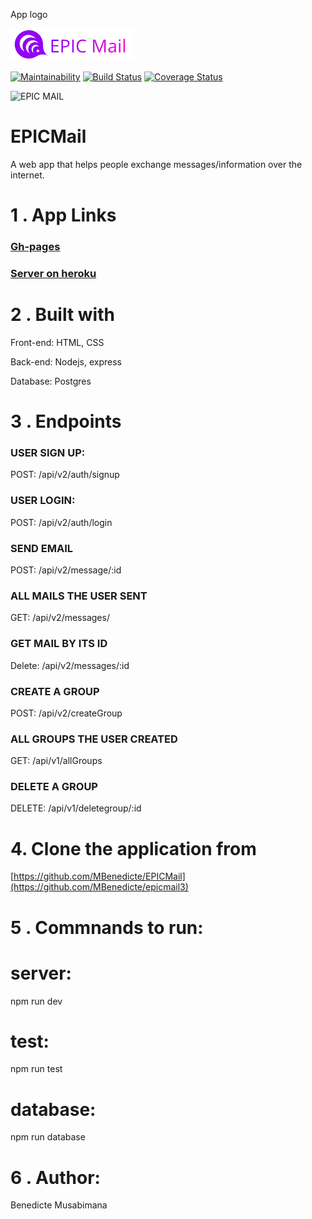 App logo

![EPIC MAIL](./images/logo&name1.png)

[![Maintainability](https://api.codeclimate.com/v1/badges/92ffb9070918248ca513/maintainability)](https://codeclimate.com/github/MBenedicte/EPICMail/maintainability)
[![Build Status](https://travis-ci.org/MBenedicte/EPICMail.svg?branch=develop)](https://travis-ci.org/MBenedicte/EPICMail)
[![Coverage Status](https://coveralls.io/repos/github/MBenedicte/EPICMail/badge.svg?branch=develop)](https://coveralls.io/github/MBenedicte/EPICMail?branch=develop)

![EPIC MAIL](UI/IMAGES/Epic_mail_landingp.png)

# EPICMail
A web app that helps people exchange messages/information over the internet.


# 1 . App Links

### [Gh-pages](https://mbenedicte.github.io/EPICMail/)

### [Server on heroku](https://epic-mail3.herokuapp.com/)


# 2 . Built with

 Front-end: HTML, CSS

Back-end: Nodejs, express

Database: Postgres



# 3 . Endpoints

 ### USER SIGN UP: 

 POST: /api/v2/auth/signup 

 ### USER LOGIN:  
 
 POST: /api/v2/auth/login

 ### SEND EMAIL
 
POST: /api/v2/message/:id

### ALL MAILS THE USER SENT

GET: /api/v2/messages/

### GET MAIL BY ITS ID

Delete: /api/v2/messages/:id

### CREATE A GROUP

POST: /api/v2/createGroup

### ALL GROUPS THE USER CREATED

GET: /api/v1/allGroups

### DELETE A GROUP

DELETE: /api/v1/deletegroup/:id


# 4. Clone the application from

[https://github.com/MBenedicte/EPICMail](https://github.com/MBenedicte/epicmail3)


# 5 . Commnands to run:

# server:

npm run dev 

# test: 
npm run test

# database: 

npm run database

# 6 . Author:

Benedicte Musabimana

